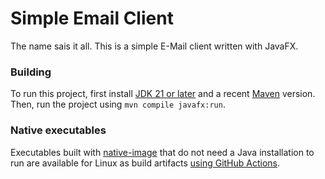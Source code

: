 # Simple Email Client

The name sais it all. This is a simple E-Mail client written with JavaFX.

### Building

To run this project, first install [JDK 21 or later](https://adoptium.net/download/) and a recent [Maven](https://maven.apache.org/download.cgi) version.  
Then, run the project using `mvn compile javafx:run`.

### Native executables

Executables built with [native-image](https://www.graalvm.org/latest/reference-manual/native-image/) that do not need a Java installation to run are available for Linux as build artifacts [using GitHub Actions](https://github.com/danthe1st/simple-email-client/actions).